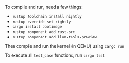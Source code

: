 To compile and run, need a few things:

- `rustup toolchain install nightly`
- `rustup override set nightly`
- `cargo install bootimage`
- `rustup component add rust-src`
- `rustup component add llvm-tools-preview`

Then compile and run the kernel (in QEMU) using `cargo run`

To execute all `test_case` functions, run `cargo test`
